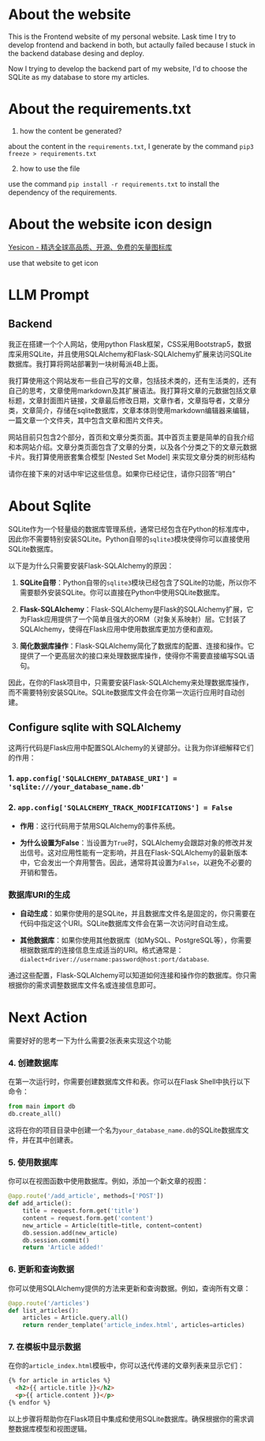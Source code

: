 # About the website

This is the Frontend website of my personal website. Lask time I try to develop frontend and backend in both, but actaully failed because I stuck in the backend database desing and deploy.

Now I trying to develop the backend part of my website, I'd to choose the SQLite as my database to store my articles.



# About the requirements.txt

1. how the content be generated?

about the content in the `requirements.txt`, I generate by the command `pip3 freeze > requirements.txt`

2. how to use the file

use the command `pip install -r requirements.txt` to install the dependency of the requirements.



# About the website icon design

[Yesicon - 精选全球高品质、开源、免费的矢量图标库](https://yesicon.app/?lang=zh-hans)

use that website to get icon



# LLM Prompt



## Backend

我正在搭建一个个人网站，使用python Flask框架，CSS采用Bootstrap5，数据库采用SQLite，并且使用SQLAlchemy和Flask-SQLAlchemy扩展来访问SQLite数据库。我打算将网站部署到一块树莓派4B上面。

我打算使用这个网站发布一些自己写的文章，包括技术类的，还有生活类的，还有自己的思考，文章使用markdown及其扩展语法。我打算将文章的元数据包括文章标题，文章封面图片链接，文章最后修改日期，文章作者，文章指导者，文章分类，文章简介，存储在sqlite数据库，文章本体则使用markdown编辑器来编辑，一篇文章一个文件夹，其中包含文章和图片文件夹。

网站目前只包含2个部分，首页和文章分类页面。其中首页主要是简单的自我介绍和本网站介绍。文章分类页面包含了文章的分类，以及各个分类之下的文章元数据卡片。我打算使用嵌套集合模型 [Nested Set Model] 来实现文章分类的树形结构

请你在接下来的对话中牢记这些信息。如果你已经记住，请你只回答“明白”



# About Sqlite

SQLite作为一个轻量级的数据库管理系统，通常已经包含在Python的标准库中，因此你不需要特别安装SQLite。Python自带的`sqlite3`模块使得你可以直接使用SQLite数据库。

以下是为什么只需要安装Flask-SQLAlchemy的原因：

1. **SQLite自带**：Python自带的`sqlite3`模块已经包含了SQLite的功能，所以你不需要额外安装SQLite。你可以直接在Python中使用SQLite数据库。

2. **Flask-SQLAlchemy**：Flask-SQLAlchemy是Flask的SQLAlchemy扩展，它为Flask应用提供了一个简单且强大的ORM（对象关系映射）层。它封装了SQLAlchemy，使得在Flask应用中使用数据库更加方便和直观。

3. **简化数据库操作**：Flask-SQLAlchemy简化了数据库的配置、连接和操作。它提供了一个更高层次的接口来处理数据库操作，使得你不需要直接编写SQL语句。

因此，在你的Flask项目中，只需要安装Flask-SQLAlchemy来处理数据库操作，而不需要特别安装SQLite。SQLite数据库文件会在你第一次运行应用时自动创建。

## Configure sqlite with SQLAlchemy
这两行代码是Flask应用中配置SQLAlchemy的关键部分。让我为你详细解释它们的作用：

### 1. `app.config['SQLALCHEMY_DATABASE_URI'] = 'sqlite:///your_database_name.db'`

### 2. `app.config['SQLALCHEMY_TRACK_MODIFICATIONS'] = False`

- **作用**：这行代码用于禁用SQLAlchemy的事件系统。
  
- **为什么设置为False**：当设置为`True`时，SQLAlchemy会跟踪对象的修改并发出信号。这对应用性能有一定影响，并且在Flask-SQLAlchemy的最新版本中，它会发出一个弃用警告。因此，通常将其设置为`False`，以避免不必要的开销和警告。

### 数据库URI的生成

- **自动生成**：如果你使用的是SQLite，并且数据库文件名是固定的，你只需要在代码中指定这个URI。SQLite数据库文件会在第一次访问时自动生成。
  
- **其他数据库**：如果你使用其他数据库（如MySQL、PostgreSQL等），你需要根据数据库的连接信息生成适当的URI。格式通常是：`dialect+driver://username:password@host:port/database`.

通过这些配置，Flask-SQLAlchemy可以知道如何连接和操作你的数据库。你只需根据你的需求调整数据库文件名或连接信息即可。



# Next Action

需要好好的思考一下为什么需要2张表来实现这个功能



### 4. 创建数据库

在第一次运行时，你需要创建数据库文件和表。你可以在Flask Shell中执行以下命令：

```python
from main import db
db.create_all()
```

这将在你的项目目录中创建一个名为`your_database_name.db`的SQLite数据库文件，并在其中创建表。

### 5. 使用数据库

你可以在视图函数中使用数据库。例如，添加一个新文章的视图：

```python
@app.route('/add_article', methods=['POST'])
def add_article():
    title = request.form.get('title')
    content = request.form.get('content')
    new_article = Article(title=title, content=content)
    db.session.add(new_article)
    db.session.commit()
    return 'Article added!'
```

### 6. 更新和查询数据

你可以使用SQLAlchemy提供的方法来更新和查询数据。例如，查询所有文章：

```python
@app.route('/articles')
def list_articles():
    articles = Article.query.all()
    return render_template('article_index.html', articles=articles)
```

### 7. 在模板中显示数据

在你的`article_index.html`模板中，你可以迭代传递的文章列表来显示它们：

```html
{% for article in articles %}
  <h2>{{ article.title }}</h2>
  <p>{{ article.content }}</p>
{% endfor %}
```

以上步骤将帮助你在Flask项目中集成和使用SQLite数据库。确保根据你的需求调整数据库模型和视图逻辑。

